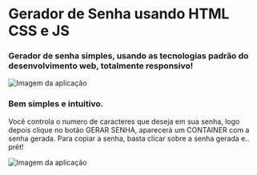# Gerador de Senha usando HTML CSS e JS

### Gerador de senha simples, usando as tecnologias padrão do desenvolvimento web, totalmente responsivo!

![Imagem da aplicação](https://i.ibb.co/cLgbPkx/Sem-t-tulo.png)

### Bem simples e intuitivo.
 Você controla o numero de caracteres que deseja em sua senha, logo depois clique no botão GERAR SENHA, aparecerá um CONTAINER com a senha gerada.
 Para copiar a senha, basta clicar sobre a senha gerada e.. prêt!

![Imagem da aplicação](https://i.ibb.co/q7QJk28/Sem-t-tulo.png)



